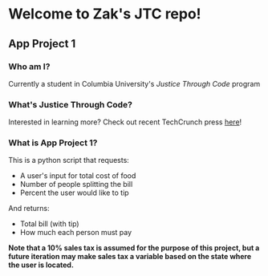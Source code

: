 # Welcome to Zak's JTC repo!

## App Project 1

### Who am I?
Currently a student in Columbia University's *Justice Through Code* program

### What's Justice Through Code?
Interested in learning more? Check out recent TechCrunch press [here](https://techcrunch.com/2021/02/16/justice-through-code-is-a-free-coding-program-for-those-impacted-by-the-criminal-justice-system/)!

### What is App Project 1?
This is a python script that requests:
- A user's input for total cost of food
- Number of people splitting the bill
- Percent the user would like to tip

And returns:
- Total bill (with tip)
- How much each person must pay

**Note that a 10% sales tax is assumed for the purpose of this project, but a future iteration may make sales tax a variable based on the state where the user is located.**

